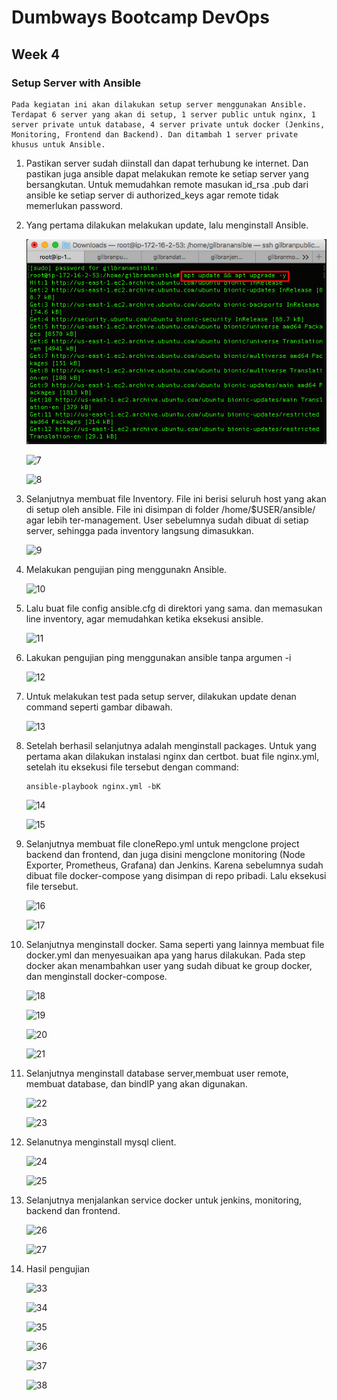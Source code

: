 # Dumbways Bootcamp DevOps
## Week 4
### Setup Server with Ansible

    Pada kegiatan ini akan dilakukan setup server menggunakan Ansible. Terdapat 6 server yang akan di setup, 1 server public untuk nginx, 1 server private untuk database, 4 server private untuk docker (Jenkins, Monitoring, Frontend dan Backend). Dan ditambah 1 server private khusus untuk Ansible.

1. Pastikan server sudah diinstall dan dapat terhubung ke internet. Dan pastikan juga ansible dapat melakukan remote ke setiap server yang bersangkutan. Untuk memudahkan remote masukan id_rsa .pub dari ansible ke setiap server di authorized_keys agar remote tidak memerlukan password.
    
2. Yang pertama dilakukan melakukan update, lalu menginstall Ansible.
   
   ![6](/week4/SetupServerwithAnsible/img/6.png)

   ![7](/img/6.png)

   ![8]()

3. Selanjutnya membuat file Inventory. File ini berisi seluruh host yang akan di setup oleh ansible. File ini disimpan di folder /home/$USER/ansible/ agar lebih ter-management. User sebelumnya sudah dibuat di setiap server, sehingga pada inventory langsung dimasukkan.
   
   ![9]()

4. Melakukan pengujian ping menggunakn Ansible.
   
   ![10]()

5. Lalu buat file config ansible.cfg di direktori yang sama. dan memasukan line inventory, agar memudahkan ketika eksekusi ansible.
   
   ![11]()

6. Lakukan pengujian ping menggunakan ansible tanpa argumen -i
   
   ![12]()

7. Untuk melakukan test pada setup server, dilakukan update denan command seperti gambar dibawah.
   
   ![13]()

8. Setelah berhasil selanjutnya adalah menginstall packages. Untuk yang pertama akan dilakukan instalasi nginx dan certbot. buat file nginx.yml, setelah itu eksekusi file tersebut dengan command:
   ```
   ansible-playbook nginx.yml -bK
   ```
   
   ![14]()

   ![15]()

9.  Selanjutnya membuat file cloneRepo.yml untuk mengclone project backend dan frontend, dan juga disini mengclone monitoring (Node Exporter, Prometheus, Grafana) dan Jenkins. Karena sebelumnya sudah dibuat file docker-compose yang disimpan di repo pribadi. Lalu eksekusi file tersebut.
    
    ![16]()

    ![17]()

10. Selanjutnya menginstall docker. Sama seperti yang lainnya membuat file docker.yml dan menyesuaikan apa yang harus dilakukan. Pada step docker akan menambahkan user yang sudah dibuat ke group docker, dan menginstall docker-compose.
    
    ![18]()

    ![19]()

    ![20]()

    ![21]()

11. Selanjutnya menginstall database server,membuat user remote, membuat database, dan bindIP yang akan digunakan.
    
    ![22]()

    ![23]()

12. Selanutnya menginstall mysql client.
    
    ![24]()

    ![25]()

13. Selanjutnya menjalankan service docker untuk jenkins, monitoring, backend dan frontend.

    ![26]() 

    ![27]()

14. Hasil pengujian

    ![33]()

    ![34]()

    ![35]()

    ![36]()

    ![37]()

    ![38]()